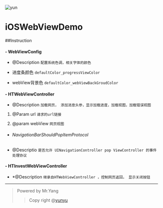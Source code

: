 
![yun](https://www.yunzhanghu.com/img/logo.png)

# iOSWebViewDemo

##Instruction

#### - WebViewConfig
- @Description `配置系统色调，相关字体的颜色`

 * 进度条颜色 `defaultColor_progressViewColor`

 *	webView背景色 `defaultColor_webViewBackGroudColor`

#### - HTWebViewController
- @Description `加载网页， 添加消息头参，显示加载进度，加载视图，加载错误视图`

1. @Param url `请求的url链接`

2. @param webView `网页视图`


+ ######  NavigationBarShouldPopItemProtocol
+ @Descriptio `是否允许 UINavigationController pop ViewController 的事件处理协议`

#### - HTInvestWebViewController 
- *@Description `继承自HTWebViewController ，控制网页返回， 显示关闭按钮`


****

> Powered by Mr.Yang
> >Copy right @[yunyu](https://www.yunzhanghu.com/)
>
>


[^MrYang]: hi
